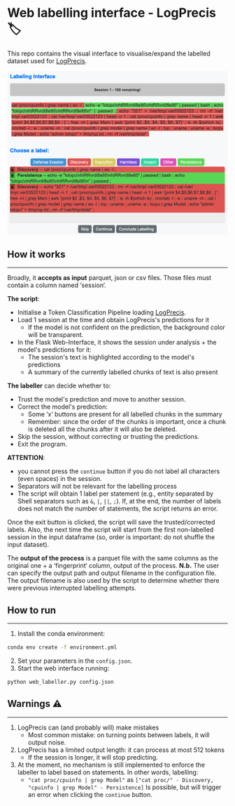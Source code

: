 # Web labelling interface - LogPrecis 🏷️

This repo contains the visual interface to visualise/expand the labelled dataset used for [LogPrecis](https://github.com/SmartData-Polito/logprecis).

![LogPrecis Web Labeller](web_interface_sample.png)

## How it works

---

Broadly, it **accepts as input** parquet, json or csv files. Those files must contain a column named ‘session‘.

**The script**:

- Initialise a Token Classification Pipeline loading [LogPrecis](https://huggingface.co/SmartDataPolito/logprecis).
- Load 1 session at the time and obtain LogPrecis's predictions for it
  - If the model is not confident on the prediction, the background color will be transparent.
- In the Flask Web-Interface, it shows the session under analysis + the model's predictions for it:
  - The session's text is highlighted according to the model's predictions
  - A summary of the currently labelled chunks of text is also present

**The labeller** can decide whether to:

- Trust the model's prediction and move to another session.
- Correct the model's prediction:
  - Some ‘x‘ buttons are present for all labelled chunks in the summary
  - Remember: since the order of the chunks is important, once a chunk is deleted all the chunks after it will also be deleted.
- Skip the session, without correcting or trusting the predictions.
- Exit the program.

**ATTENTION**:

- you cannot press the `continue` button if you do not label all characters (even spaces) in the session.
- Separators will not be relevant for the labelling process
- The script will obtain 1 label per statement (e.g., entity separated by Shell separators such as `&`, `|`, `||`, `;`). If, at the end, the number of labels does not match the number of statements, the script returns an error.

Once the exit button is clicked, the script will save the trusted/corrected labels. Also, the next time the script will start from the first non-labelled session in the input dataframe (so, order is important: do not shuffle the input dataset).

The **output of the process** is a parquet file with the same columns as the original one + a ‘fingerprint‘ column, output of the process.
**N.b.** The user can specify the output path and output filename in the configuration file. The output filename is also used by the script to determine whether there were previous interrupted labelling attempts.

## How to run

---

1. Install the conda environment:

```bash
conda env create -f environment.yml
```

2. Set your parameters in the `config.json`.
3. Start the web interface running:

```bash
python web_labeller.py config.json
```

## Warnings ⚠️

---

1. LogPrecis can (and probably will) make mistakes
   - Most common mistake: on turning points between labels, it will output noise.
2. LogPrecis has a limited output length: it can process at most 512 tokens
   - If the session is longer, it will stop predicting.
3. At the moment, no mechanism is still implemented to enforce the labeller to label based on statements. In other words, labelling:
   - `"cat proc/cpuinfo | grep Model"` as `["cat proc/" - Discovery, "cpuinfo | grep Model" - Persistence]`
     Is possible, but will trigger an error when clicking the `continue` button.
